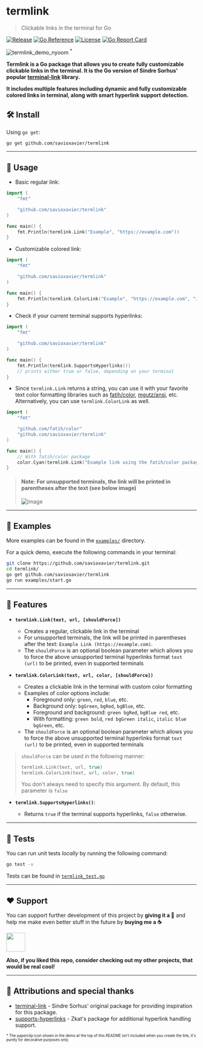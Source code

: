 <!-- markdownlint-disable MD010 MD033 MD001 -->

# termlink

> Clickable links in the terminal for Go

[![Release](https://img.shields.io/github/release/savioxavier/termlink.svg)](https://github.com/savioxavier/termlink/releases/latest)
[![Go Reference](https://pkg.go.dev/badge/github.com/savioxavier/termlink.svg)](https://pkg.go.dev/github.com/savioxavier/termlink)
[![License](https://img.shields.io/github/license/savioxavier/termlink)](/LICENSE)
[![Go Report Card](https://goreportcard.com/badge/github.com/savioxavier/termlink)](https://goreportcard.com/report/github.com/savioxavier/termlink)

![termlink_demo_nyoom](https://user-images.githubusercontent.com/38729705/163217599-6fecf944-c10e-4546-9669-1c7d047da55e.gif) <sup>*</sup>

**Termlink is a Go package that allows you to create fully customizable clickable links in the terminal. It is the Go version of Sindre Sorhus' popular [terminal-link](https://github.com/sindresorhus/terminal-link/) library.**

**It includes multiple features including dynamic and fully customizable colored links in terminal, along with smart hyperlink support detection.**

## 🛠️ Install

Using `go get`:

```text
go get github.com/savioxavier/termlink
```

---

## 🔗 Usage

- Basic regular link:

```go
import (
	"fmt"

	"github.com/savioxavier/termlink"
)

func main() {
	fmt.Println(termlink.Link("Example", "https://example.com"))
}
```

- Customizable colored link:

```go
import (
	"fmt"

	"github.com/savioxavier/termlink"
)

func main() {
	fmt.Println(termlink.ColorLink("Example", "https://example.com", "italic green"))
}
```

- Check if your current terminal supports hyperlinks:

```go
import (
	"fmt"

	"github.com/savioxavier/termlink"
)

func main() {
	fmt.Println(termlink.SupportsHyperlinks())
	// prints either true or false, depending on your terminal
}
```

- Since `termlink.Link` returns a string, you can use it with your favorite text color formatting libraries such as [fatih/color](https://github.com/fatih/color), [mgutz/ansi](https://github.com/mgutz/ansi), etc. Alternatively, you can use `termlink.ColorLink` as well.

```go
import (
	"fmt"

	"github.com/fatih/color"
	"github.com/savioxavier/termlink"
)

func main() {
	// With fatih/color package
	color.Cyan(termlink.Link("Example link using the fatih/color package", "https://example.com"))
}
```

> #### Note: For unsupported terminals, the link will be printed in parentheses after the text (see below image)
>
> ![image](https://user-images.githubusercontent.com/38729705/163216009-abb81d39-aff0-4fb5-8c5f-da36e241b395.png)

---

## 🍵 Examples

More examples can be found in the [`examples/`](examples/) directory.

For a quick demo, execute the following commands in your terminal:

```bash
git clone https://github.com/savioxavier/termlink.git
cd termlink/
go get github.com/savioxavier/termlink
go run examples/start.go
```

---

## 🔮 Features

- **`termlink.Link(text, url, [shouldForce])`**

  - Creates a regular, clickable link in the terminal
  - For unsupported terminals, the link will be printed in parentheses after the text: `Example Link (https://example.com)`.
  - The `shouldForce` is an optional boolean parameter which allows you to force the above unsupported terminal hyperlinks format `text (url)` to be printed, even in supported terminals

- **`termlink.ColorLink(text, url, color, [shouldForce])`**

  - Creates a clickable link in the terminal with custom color formatting
  - Examples of color options include:
    - Foreground only: `green`, `red`, `blue`, etc.
    - Background only: `bgGreen`, `bgRed`, `bgBlue`, etc.
    - Foreground and background: `green bgRed`, `bgBlue red`, etc.
    - With formatting: `green bold`, `red bgGreen italic`, `italic blue bgGreen`, etc.
  - The `shouldForce` is an optional boolean parameter which allows you to force the above unsupported terminal hyperlinks format `text (url)` to be printed, even in supported terminals

> `shouldForce` can be used in the following manner:
>
> ```go
> termlink.Link(text, url, true)
> termlink.ColorLink(text, url, color, true)
> ```
>
> You don't always need to specify this argument. By default, this parameter is `false`

- **`termlink.SupportsHyperlinks()`**:

  - Returns `true` if the terminal supports hyperlinks, `false` otherwise.

---

## 🧪 Tests

You can run unit tests _locally_ by running the following command:

```bash
go test -v
```

Tests can be found in [`termlink_test.go`](./termlink_test.go)

---

## ❤️ Support

You can support further development of this project by **giving it a 🌟** and help me make even better stuff in the future by **buying me a ☕**

<a href="https://www.buymeacoffee.com/savioxavier">
<img src="https://cdn.buymeacoffee.com/buttons/v2/default-blue.png" height="50px">
</a>

<br>

**Also, if you liked this repo, consider checking out my other projects, that would be real cool!**

---

## 💫 Attributions and special thanks

- [terminal-link](https://github.com/sindresorhus/terminal-link) - Sindre Sorhus' original package for providing inspiration for this package.
- [supports-hyperlinks](https://github.com/zkat/supports-hyperlinks) - Zkat's package for additional hyperlink handling support.

<sub><sup>* The paperclip icon shown in the demo at the top of this README isn't included when you create the link, it's purely for decorative purposes only.</sup></sub>
